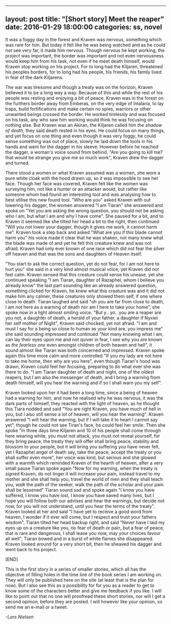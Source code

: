 
---
layout: post
title:  "[Short story] Meet the reaper"
date:   2016-01-29 18:00:00
categories: ss, novel
---

It was a foggy day in the forest and Kraven was nervous, something which was rare for him.
But today it felt like he was being watched and as he could not see very far, it made him nervous.
Though nervous he kept working, the project was important, the border was important and
not even nervousness would keep him from his task, not even if he meet death himself, would Kraven
stop working on his project. For to long had the Kiljaren, threatened his peoples borders, for to long
had his people, his friends, his family lived in fear of the dark Kiljarens.

The war was tiresome and though a treaty was on the horizon, Kraven believed it to be a long way a way. Because of this
and while the rest of his people was resting and enjoying a bit of peace, Kraven was in the forest
on the furthers border away from Emberas, on the very edge of Imalaria, to lay traps, build fortifications
and make certain no spies, warriors or other unwanted beings crossed the border. He worked tirelessly
and was focused on his task, any who saw him working would think he was focusing on nothing else.
But Kraven was an Akiran, the Kiljaren called him *the shadow of death*, they said death rested in his
eyes. He could focus on many things, and yet focus on one thing and even though it was very foggy, he could
sense something was out of place, slowly he laid down the tools in his hands and went for the dagger in
his sleeve. However before he reached the dagger, a woman's voice sound from behind. "Are you going to kill me?
that would be strange you give me so much work", Kraven drew the dagger and turned.

There stood a women or what Kraven assumed was a women, she wore a pure white cloak with the hood drawn up, so it was impossible to see her face.
Though her face was covered, Kraven felt like the women was surveying him, not like a hunter or an attacker would,
but rather like someone whom had found an interesting tool and was analysing how to best utilise this
new found tool. "Who are you" asked Kraven with out lowering his dagger, the women answered "I am Tiaran" she
answered and spoke on "Yet you are asking the wrong question, you should not be asking who I am,
but what I am and why I have come". She paused for a bit, and to Kraven it seemed like she tilted her head a bit to the right,
then continued "Will you not lower your dagger, though it gives me work, it cannot harm me". Kraven took a step back
and asked "What are you if this blade cannot harm you" his voice made it clear that he was shaken, not many knew what the blade
was made of and yet he felt this creature knew and was not afraid. Kraven had only ever known of one race which did not fear
the silver off heaven and that was the sons and daughters of Heaven itself.

"You start to ask the correct question, yet do not fear, for
I am not here to hurt you" she said in a very kind almost musical voice, yet Kraven did not feel calm. Kraven sensed
that this creature could sense his unease, yet she continued speaking "I am Tiaran, daughter of Razaphel, whom I believe you already
know" the last part sounding like an already answered question, something clicked for Kraven, he knew what this creature was
and it did not make him any calmer, these creatures only showed them self, if one where close to death. Tiaran laughed and
said "oh you are far from close to death, I am not here as a warning of death nor am I here to take your home", she spoke now
in a light almost smiling voice. "But y.. yo.. you are a reaper are you not, a daughter of death, a herald of your father, a daughter
if Nyxiel her self mother of Night", Kraven said chocked, yet not afraid. "I am and must I say for a being so close to human
as your kind are, you impress me" she said sounding impressed and continued "Not many knowing what I am, can lay their eyes upon me
and not quiver in fear, I see why you are known as *the fearless one* even amongst children of both heaven and hell",
it sound almost like Tiaran was both concerned and impressed. Kraven spoke again this time more calm and more controlled "If you my lady
are not here to take me home, then why are you here", even though Tiaran's hood was drawn, Kraven could feel her focusing, preparing to
do what ever she was there to do. "I am Tiaran daughter of death and night, one of the oldest reapers, but I am also the messenger of death,
and I bring a warning from death himself, will you hear the warning and if so I shall warn you my self".

Kraven looked upon her it had been a long time, since a being of heaven had a warning for him, and now he realised why he was nervous, it was the
dark parts of himself, they reacted with the light of heaven, as he thought this Tiara nodded and said "You are right Kraven, you have much of
hell in you, but I also still sense a lot of heaven, will you hear the warning". Kraven answered "I will hear the warning, but if I will take it
to heart I cannot say yet", though he could not see Tiran's face, he could feel her smile. Then she spoke "In three days time Kiljaren
and 10 of his people shall come through here wearing white, you must not attack, you must not reveal yourself, for they bring peace, the treaty they will offer
shall bring peace, stability and blossom to your people, but it will bring you suffering you have never felt, yet I Razaphel angel of death say,
take the peace, accept the treaty or you shall suffer even more", her voice was kind, but serious and she glowed with a warmth which reminded
Kraven of the hearth of heaven, after a very small pause Tiaran spoke again "Now for my warning, when the treaty is signed Kraven, do not linger
it will increase your pain, instead travel to my mother and she shall help you, travel the world of men and they shall teach you, walk the path
of the seeker, walk the path of the scholar and your pain shall be lessened" Tiaran sound sad and spoke again "I know you have suffered, I know you have lost,
I know you have saved many lives, but I hope you will follow both our advises and hear the warnings, but decide not now, for you will not understand, until
you hear the terms of the treaty". Kraven looked at her and said "I have yet to receive a good word from heaven, I wonder if it ever will come,
but I respect and trust your fathers wisdom", Tiaran tilted her head backup right, and said "Never have I laid my eyes up on a creature like you,
no fear of death or pain, but a fear of peace, that is rare and dangerous, I shall leave you now, may your choices favour all well", Tiaran bowed and in a
burst of white flames she disappeared. Kraven looked around for a very short bit, then he sheaved his dagger and went back to his project.

[END]

This is the first story in a series of smaller stories, which all has the objective of filling holes in the time line of the book series I am working on.
They will only be published here on the site (at least that is the plan for now). But I also see this as a possibility for for you as a reader to get to know some of
the characters better and give me feedback if you like. I will like to point out that no one will proofread these short stories, nor will I get a second opinion, before they are posted.
I will however like your opinion, so send me an e-mail or a tweet.

_-Lars Nielsen_
